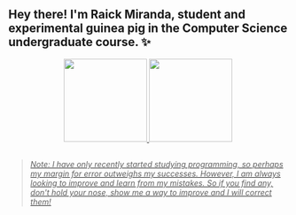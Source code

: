 ## Hey there! I'm Raick Miranda, student and experimental guinea pig in the Computer Science undergraduate course. ✨

<div align="center">
  <a href="https://linktr.ee/raickmiranda">
  <img height="150em" src="https://github-readme-stats.vercel.app/api?username=Juunaz-for-real&show_icons=true&theme=github_dark&include_all_commits=true&count_private=true"/>
  <img height="150em" src="https://github-readme-stats.vercel.app/api/top-langs/?username=Juunaz-for-real&layout=compact&langs_count=8&theme=github_dark&count_private=true&exclude_repo=Projeto-Zimmie"/>
</div>

##

> _Note: I have only recently started studying programming, so perhaps my margin for error outweighs my successes. However, I am always looking to improve and learn from my mistakes. So if you find any, don't hold your nose, show me a way to improve and I will correct them!_
